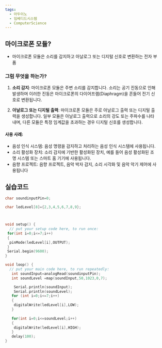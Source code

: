 ```yaml
---
tags:
  - 아두이노
  - 임베디드시스템
  - ComputerScience
---
```

## 마이크로폰 모듈?

- 마이크로폰 모듈은 소리를 감지하고 아날로그 또는 디지털 신호로 변환하는 전자 부품

### 그럼 무엇을 하는가?

1. **소리 감지**: 마이크로폰 모듈은 주변 소리를 감지합니다. 소리는 공기 진동으로 인해 발생하며 이러한 진동은 마이크로폰의 다이어프램(Diaphragm)을 흔들어 전기 신호로 변환됩니다.
    
2. **아날로그 또는 디지털 출력**: 마이크로폰 모듈은 주로 아날로그 출력 또는 디지털 출력을 생성합니다. 일부 모듈은 아날로그 출력으로 소리의 강도 또는 주파수를 나타내며, 다른 모듈은 특정 임계값을 초과하는 경우 디지털 신호를 생성합니다.


#### **사용 사례**:

- 음성 인식 시스템: 음성 명령을 감지하고 처리하는 음성 인식 시스템에 사용됩니다.
- 소리 활성화 장치: 소리 감지에 기반한 활성화된 장치, 예를 들어 음성 활성화된 조명 시스템 또는 스마트 홈 기기에 사용됩니다.
- 음향 프로젝트: 음향 프로젝트, 음악 박자 감지, 소리 시각화 및 음악 악기 제어에 사용됩니다

## 실습코드

```cpp
char soundinputPin=0;

char ledLevel[8]={2,3,4,5,6,7,8,9};



void setup() {
  // put your setup code here, to run once:
 for(int i=0;i<=7;i++)
 {
  pinMode(ledLevel[i],OUTPUT);
 }
 Serial.begin(9600);
} 

void loop() {
  // put your main code here, to run repeatedly:
   int soundInput=analogRead(soundinputPin);
   int soundLevel =map(soundInput,50,1023,0,7);

    Serial.println(soundInput);
    Serial.println(soundLevel);
   for (int i=0;i<=7;i++)
   {
    digitalWrite(ledLevel[i],LOW);
   }
   
   for(int i=0;i<=soundLevel;i++)
   {
    digitalWrite(ledLevel[i],HIGH);
   }
   delay(100);
}

```